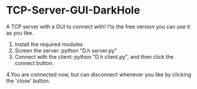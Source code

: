 # TCP-Server-GUI-DarkHole
A TCP server with a GUI to connect with! I'ts the free version you can use it as you like.

1. Install the required modules
2. Screen the server:
python "D.h server.py"
3. Connect with the client:
python "D.h client.py", and then click the connect button.


4.You are connected now, but can disconnect whenever you like by clicking the 'close' button.  
